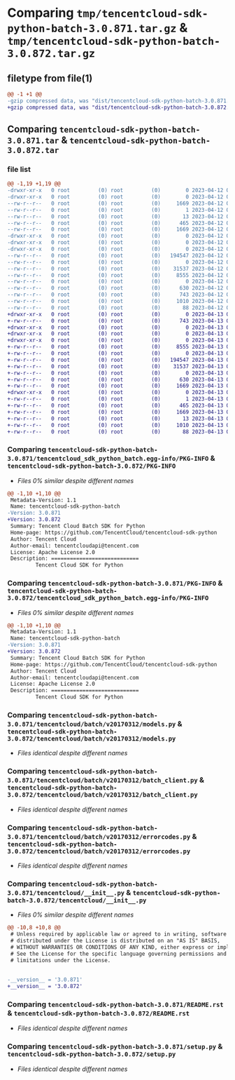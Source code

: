 # Comparing `tmp/tencentcloud-sdk-python-batch-3.0.871.tar.gz` & `tmp/tencentcloud-sdk-python-batch-3.0.872.tar.gz`

## filetype from file(1)

```diff
@@ -1 +1 @@
-gzip compressed data, was "dist/tencentcloud-sdk-python-batch-3.0.871.tar", last modified: Wed Apr 12 00:16:10 2023, max compression
+gzip compressed data, was "dist/tencentcloud-sdk-python-batch-3.0.872.tar", last modified: Thu Apr 13 00:20:53 2023, max compression
```

## Comparing `tencentcloud-sdk-python-batch-3.0.871.tar` & `tencentcloud-sdk-python-batch-3.0.872.tar`

### file list

```diff
@@ -1,19 +1,19 @@
-drwxr-xr-x   0 root         (0) root         (0)        0 2023-04-12 00:16:10.000000 tencentcloud-sdk-python-batch-3.0.871/
-drwxr-xr-x   0 root         (0) root         (0)        0 2023-04-12 00:16:10.000000 tencentcloud-sdk-python-batch-3.0.871/tencentcloud_sdk_python_batch.egg-info/
--rw-r--r--   0 root         (0) root         (0)     1669 2023-04-12 00:16:10.000000 tencentcloud-sdk-python-batch-3.0.871/tencentcloud_sdk_python_batch.egg-info/PKG-INFO
--rw-r--r--   0 root         (0) root         (0)        1 2023-04-12 00:16:10.000000 tencentcloud-sdk-python-batch-3.0.871/tencentcloud_sdk_python_batch.egg-info/dependency_links.txt
--rw-r--r--   0 root         (0) root         (0)       13 2023-04-12 00:16:10.000000 tencentcloud-sdk-python-batch-3.0.871/tencentcloud_sdk_python_batch.egg-info/top_level.txt
--rw-r--r--   0 root         (0) root         (0)      465 2023-04-12 00:16:10.000000 tencentcloud-sdk-python-batch-3.0.871/tencentcloud_sdk_python_batch.egg-info/SOURCES.txt
--rw-r--r--   0 root         (0) root         (0)     1669 2023-04-12 00:16:10.000000 tencentcloud-sdk-python-batch-3.0.871/PKG-INFO
-drwxr-xr-x   0 root         (0) root         (0)        0 2023-04-12 00:16:10.000000 tencentcloud-sdk-python-batch-3.0.871/tencentcloud/
-drwxr-xr-x   0 root         (0) root         (0)        0 2023-04-12 00:16:10.000000 tencentcloud-sdk-python-batch-3.0.871/tencentcloud/batch/
-drwxr-xr-x   0 root         (0) root         (0)        0 2023-04-12 00:16:10.000000 tencentcloud-sdk-python-batch-3.0.871/tencentcloud/batch/v20170312/
--rw-r--r--   0 root         (0) root         (0)   194547 2023-04-12 00:16:10.000000 tencentcloud-sdk-python-batch-3.0.871/tencentcloud/batch/v20170312/models.py
--rw-r--r--   0 root         (0) root         (0)        0 2023-04-12 00:16:10.000000 tencentcloud-sdk-python-batch-3.0.871/tencentcloud/batch/v20170312/__init__.py
--rw-r--r--   0 root         (0) root         (0)    31537 2023-04-12 00:16:10.000000 tencentcloud-sdk-python-batch-3.0.871/tencentcloud/batch/v20170312/batch_client.py
--rw-r--r--   0 root         (0) root         (0)     8555 2023-04-12 00:16:10.000000 tencentcloud-sdk-python-batch-3.0.871/tencentcloud/batch/v20170312/errorcodes.py
--rw-r--r--   0 root         (0) root         (0)        0 2023-04-12 00:16:10.000000 tencentcloud-sdk-python-batch-3.0.871/tencentcloud/batch/__init__.py
--rw-r--r--   0 root         (0) root         (0)      630 2023-04-12 00:16:10.000000 tencentcloud-sdk-python-batch-3.0.871/tencentcloud/__init__.py
--rw-r--r--   0 root         (0) root         (0)      743 2023-04-12 00:16:10.000000 tencentcloud-sdk-python-batch-3.0.871/README.rst
--rw-r--r--   0 root         (0) root         (0)     1010 2023-04-12 00:16:10.000000 tencentcloud-sdk-python-batch-3.0.871/setup.py
--rw-r--r--   0 root         (0) root         (0)       88 2023-04-12 00:16:10.000000 tencentcloud-sdk-python-batch-3.0.871/setup.cfg
+drwxr-xr-x   0 root         (0) root         (0)        0 2023-04-13 00:20:53.000000 tencentcloud-sdk-python-batch-3.0.872/
+-rw-r--r--   0 root         (0) root         (0)      743 2023-04-13 00:20:53.000000 tencentcloud-sdk-python-batch-3.0.872/README.rst
+drwxr-xr-x   0 root         (0) root         (0)        0 2023-04-13 00:20:53.000000 tencentcloud-sdk-python-batch-3.0.872/tencentcloud/
+drwxr-xr-x   0 root         (0) root         (0)        0 2023-04-13 00:20:53.000000 tencentcloud-sdk-python-batch-3.0.872/tencentcloud/batch/
+drwxr-xr-x   0 root         (0) root         (0)        0 2023-04-13 00:20:53.000000 tencentcloud-sdk-python-batch-3.0.872/tencentcloud/batch/v20170312/
+-rw-r--r--   0 root         (0) root         (0)     8555 2023-04-13 00:20:53.000000 tencentcloud-sdk-python-batch-3.0.872/tencentcloud/batch/v20170312/errorcodes.py
+-rw-r--r--   0 root         (0) root         (0)        0 2023-04-13 00:20:53.000000 tencentcloud-sdk-python-batch-3.0.872/tencentcloud/batch/v20170312/__init__.py
+-rw-r--r--   0 root         (0) root         (0)   194547 2023-04-13 00:20:53.000000 tencentcloud-sdk-python-batch-3.0.872/tencentcloud/batch/v20170312/models.py
+-rw-r--r--   0 root         (0) root         (0)    31537 2023-04-13 00:20:53.000000 tencentcloud-sdk-python-batch-3.0.872/tencentcloud/batch/v20170312/batch_client.py
+-rw-r--r--   0 root         (0) root         (0)        0 2023-04-13 00:20:53.000000 tencentcloud-sdk-python-batch-3.0.872/tencentcloud/batch/__init__.py
+-rw-r--r--   0 root         (0) root         (0)      630 2023-04-13 00:20:53.000000 tencentcloud-sdk-python-batch-3.0.872/tencentcloud/__init__.py
+-rw-r--r--   0 root         (0) root         (0)     1669 2023-04-13 00:20:53.000000 tencentcloud-sdk-python-batch-3.0.872/PKG-INFO
+drwxr-xr-x   0 root         (0) root         (0)        0 2023-04-13 00:20:53.000000 tencentcloud-sdk-python-batch-3.0.872/tencentcloud_sdk_python_batch.egg-info/
+-rw-r--r--   0 root         (0) root         (0)        1 2023-04-13 00:20:53.000000 tencentcloud-sdk-python-batch-3.0.872/tencentcloud_sdk_python_batch.egg-info/dependency_links.txt
+-rw-r--r--   0 root         (0) root         (0)      465 2023-04-13 00:20:53.000000 tencentcloud-sdk-python-batch-3.0.872/tencentcloud_sdk_python_batch.egg-info/SOURCES.txt
+-rw-r--r--   0 root         (0) root         (0)     1669 2023-04-13 00:20:53.000000 tencentcloud-sdk-python-batch-3.0.872/tencentcloud_sdk_python_batch.egg-info/PKG-INFO
+-rw-r--r--   0 root         (0) root         (0)       13 2023-04-13 00:20:53.000000 tencentcloud-sdk-python-batch-3.0.872/tencentcloud_sdk_python_batch.egg-info/top_level.txt
+-rw-r--r--   0 root         (0) root         (0)     1010 2023-04-13 00:20:53.000000 tencentcloud-sdk-python-batch-3.0.872/setup.py
+-rw-r--r--   0 root         (0) root         (0)       88 2023-04-13 00:20:53.000000 tencentcloud-sdk-python-batch-3.0.872/setup.cfg
```

### Comparing `tencentcloud-sdk-python-batch-3.0.871/tencentcloud_sdk_python_batch.egg-info/PKG-INFO` & `tencentcloud-sdk-python-batch-3.0.872/PKG-INFO`

 * *Files 0% similar despite different names*

```diff
@@ -1,10 +1,10 @@
 Metadata-Version: 1.1
 Name: tencentcloud-sdk-python-batch
-Version: 3.0.871
+Version: 3.0.872
 Summary: Tencent Cloud Batch SDK for Python
 Home-page: https://github.com/TencentCloud/tencentcloud-sdk-python
 Author: Tencent Cloud
 Author-email: tencentcloudapi@tencent.com
 License: Apache License 2.0
 Description: ============================
         Tencent Cloud SDK for Python
```

### Comparing `tencentcloud-sdk-python-batch-3.0.871/PKG-INFO` & `tencentcloud-sdk-python-batch-3.0.872/tencentcloud_sdk_python_batch.egg-info/PKG-INFO`

 * *Files 0% similar despite different names*

```diff
@@ -1,10 +1,10 @@
 Metadata-Version: 1.1
 Name: tencentcloud-sdk-python-batch
-Version: 3.0.871
+Version: 3.0.872
 Summary: Tencent Cloud Batch SDK for Python
 Home-page: https://github.com/TencentCloud/tencentcloud-sdk-python
 Author: Tencent Cloud
 Author-email: tencentcloudapi@tencent.com
 License: Apache License 2.0
 Description: ============================
         Tencent Cloud SDK for Python
```

### Comparing `tencentcloud-sdk-python-batch-3.0.871/tencentcloud/batch/v20170312/models.py` & `tencentcloud-sdk-python-batch-3.0.872/tencentcloud/batch/v20170312/models.py`

 * *Files identical despite different names*

### Comparing `tencentcloud-sdk-python-batch-3.0.871/tencentcloud/batch/v20170312/batch_client.py` & `tencentcloud-sdk-python-batch-3.0.872/tencentcloud/batch/v20170312/batch_client.py`

 * *Files identical despite different names*

### Comparing `tencentcloud-sdk-python-batch-3.0.871/tencentcloud/batch/v20170312/errorcodes.py` & `tencentcloud-sdk-python-batch-3.0.872/tencentcloud/batch/v20170312/errorcodes.py`

 * *Files identical despite different names*

### Comparing `tencentcloud-sdk-python-batch-3.0.871/tencentcloud/__init__.py` & `tencentcloud-sdk-python-batch-3.0.872/tencentcloud/__init__.py`

 * *Files 0% similar despite different names*

```diff
@@ -10,8 +10,8 @@
 # Unless required by applicable law or agreed to in writing, software
 # distributed under the License is distributed on an "AS IS" BASIS,
 # WITHOUT WARRANTIES OR CONDITIONS OF ANY KIND, either express or implied.
 # See the License for the specific language governing permissions and
 # limitations under the License.
 
 
-__version__ = '3.0.871'
+__version__ = '3.0.872'
```

### Comparing `tencentcloud-sdk-python-batch-3.0.871/README.rst` & `tencentcloud-sdk-python-batch-3.0.872/README.rst`

 * *Files identical despite different names*

### Comparing `tencentcloud-sdk-python-batch-3.0.871/setup.py` & `tencentcloud-sdk-python-batch-3.0.872/setup.py`

 * *Files identical despite different names*

